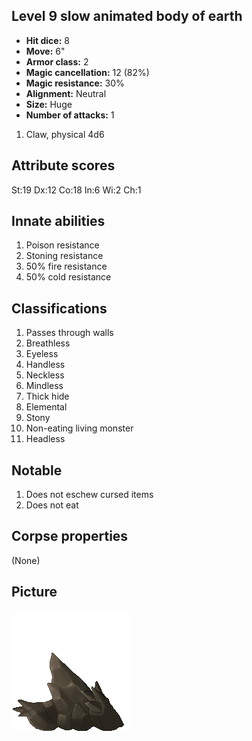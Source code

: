 ## Level 9 slow animated body of earth

- **Hit dice:** 8
- **Move:** 6"
- **Armor class:** 2
- **Magic cancellation:** 12 (82%)
- **Magic resistance:** 30%
- **Alignment:** Neutral
- **Size:** Huge
- **Number of attacks:** 1
1. Claw, physical 4d6

## Attribute scores

St:19 Dx:12 Co:18 In:6 Wi:2 Ch:1

## Innate abilities

1. Poison resistance
2. Stoning resistance
3. 50% fire resistance
4. 50% cold resistance

## Classifications

1. Passes through walls
2. Breathless
3. Eyeless
4. Handless
5. Neckless
6. Mindless
7. Thick hide
8. Elemental
9. Stony
10. Non-eating living monster
11. Headless

## Notable

1. Does not eschew cursed items
2. Does not eat

## Corpse properties

(None)

## Picture

![Earth elemental](https://github.com/hyvanmielenpelit/GnollHackTileSet/blob/main/Monsters/earth_elemental/earth_elemental.png?raw=true)
